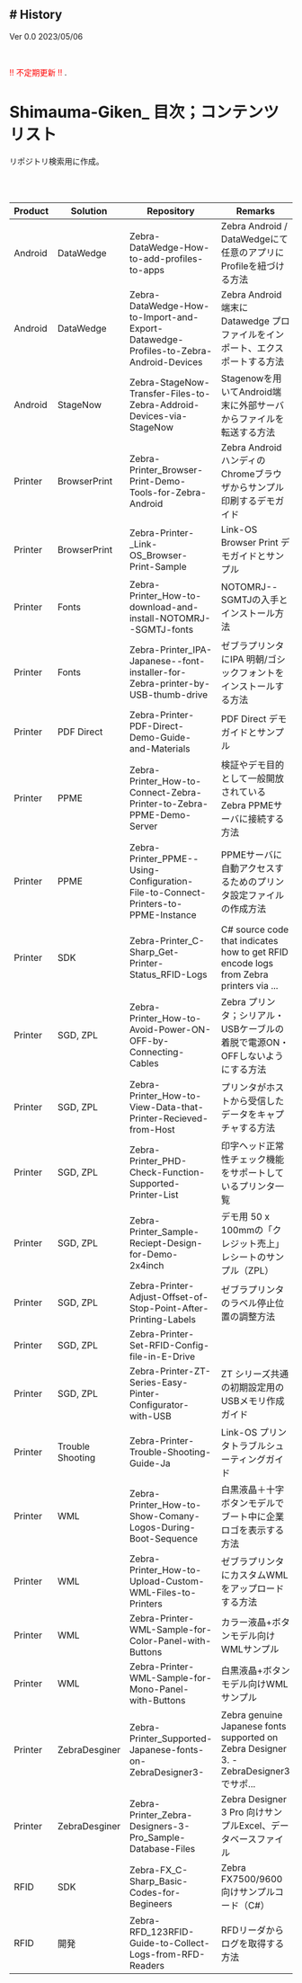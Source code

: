 ## # History

Ver 0.0 2023/05/06  

<br>

<span style="color:red">!! 不定期更新 !! </span>.


# Shimauma-Giken_ 目次；コンテンツリスト

リポジトリ検索用に作成。


<br><br>

Product|Solution |Repository|Remarks|
|-|-|-|-|
Android|DataWedge|Zebra-DataWedge-How-to-add-profiles-to-apps|Zebra Android / DataWedgeにて任意のアプリにProfileを紐づける方法
Android|DataWedge|Zebra-DataWedge-How-to-Import-and-Export-Datawedge-Profiles-to-Zebra-Android-Devices|Zebra Android端末にDatawedge プロファイルをインポート、エクスポートする方法
Android|StageNow|Zebra-StageNow-Transfer-Files-to-Zebra-Addroid-Devices-via-StageNow|Stagenowを用いてAndroid端末に外部サーバからファイルを転送する方法
Printer|BrowserPrint|Zebra-Printer_Browser-Print-Demo-Tools-for-Zebra-Android|Zebra Android ハンディのChromeブラウザからサンプル印刷するデモガイド
Printer|BrowserPrint|Zebra-Printer-_Link-OS_Browser-Print-Sample|Link-OS Browser Print デモガイドとサンプル
Printer|Fonts|Zebra-Printer_How-to-download-and-install-NOTOMRJ--SGMTJ-fonts|NOTOMRJ--SGMTJの入手とインストール方法
Printer|Fonts|Zebra-Printer_IPA-Japanese--font-installer-for-Zebra-printer-by-USB-thumb-drive|ゼブラプリンタにIPA 明朝/ゴシックフォントをインストールする方法
Printer|PDF Direct|Zebra-Printer-PDF-Direct-Demo-Guide-and-Materials|PDF Direct デモガイドとサンプル
Printer|PPME|Zebra-Printer_How-to-Connect-Zebra-Printer-to-Zebra-PPME-Demo-Server|検証やデモ目的として一般開放されているZebra PPMEサーバに接続する方法
Printer|PPME|Zebra-Printer_PPME--Using-Configuration-File-to-Connect-Printers-to-PPME-Instance|PPMEサーバに自動アクセスするためのプリンタ設定ファイルの作成方法
Printer|SDK|Zebra-Printer_C-Sharp_Get-Printer-Status_RFID-Logs|C# source code that indicates how to get RFID encode logs from Zebra printers via ...
Printer| SGD, ZPL |Zebra-Printer_How-to-Avoid-Power-ON-OFF-by-Connecting-Cables|Zebra プリンタ；シリアル・USBケーブルの着脱で電源ON・OFFしないようにする方法
Printer| SGD, ZPL |Zebra-Printer_How-to-View-Data-that-Printer-Recieved-from-Host|プリンタがホストから受信したデータをキャプチャする方法
Printer| SGD, ZPL |Zebra-Printer_PHD-Check-Function-Supported-Printer-List|印字ヘッド正常性チェック機能をサポートしているプリンタ一覧
Printer| SGD, ZPL |Zebra-Printer_Sample-Reciept-Design-for-Demo-2x4inch|デモ用 50 x 100mmの「クレジット売上」レシートのサンプル（ZPL）
Printer| SGD, ZPL |Zebra-Printer-Adjust-Offset-of-Stop-Point-After-Printing-Labels|ゼブラプリンタのラベル停止位置の調整方法
Printer| SGD, ZPL |Zebra-Printer-Set-RFID-Config-file-in-E-Drive|
Printer| SGD, ZPL |Zebra-Printer-ZT-Series-Easy-Pinter-Configurator-with-USB|ZT シリーズ共通の初期設定用のUSBメモリ作成ガイド
Printer|Trouble Shooting|Zebra-Printer-Trouble-Shooting-Guide-Ja|Link-OS プリンタトラブルシューティングガイド
Printer|WML|Zebra-Printer_How-to-Show-Comany-Logos-During-Boot-Sequence|白黒液晶＋十字ボタンモデルでブート中に企業ロゴを表示する方法
Printer|WML|Zebra-Printer_How-to-Upload-Custom-WML-Files-to-Printers|ゼブラプリンタにカスタムWMLをアップロードする方法
Printer|WML|Zebra-Printer-WML-Sample-for-Color-Panel-with-Buttons|カラー液晶+ボタンモデル向けWMLサンプル
Printer|WML|Zebra-Printer-WML-Sample-for-Mono-Panel-with-Buttons|白黒液晶+ボタンモデル向けWMLサンプル
Printer|ZebraDesginer|Zebra-Printer_Supported-Japanese-fonts-on-ZebraDesigner3-|Zebra genuine Japanese fonts supported on Zebra Designer 3. - ZebraDesigner3でサポ...
Printer|ZebraDesginer|Zebra-Printer_Zebra-Designers-3-Pro_Sample-Database-Files|Zebra Designer 3 Pro 向けサンプルExcel、データベースファイル
RFID|SDK|Zebra-FX_C-Sharp_Basic-Codes-for-Begineers|Zebra FX7500/9600 向けサンプルコード（C#）
RFID|開発|Zebra-RFD_123RFID-Guide-to-Collect-Logs-from-RFD-Readers|RFDリーダからログを取得する方法


